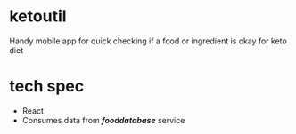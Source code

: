# ketoutil
Handy mobile app for quick checking if a food or ingredient is okay for keto diet

# tech spec
- React
- Consumes data from ***fooddatabase*** service

